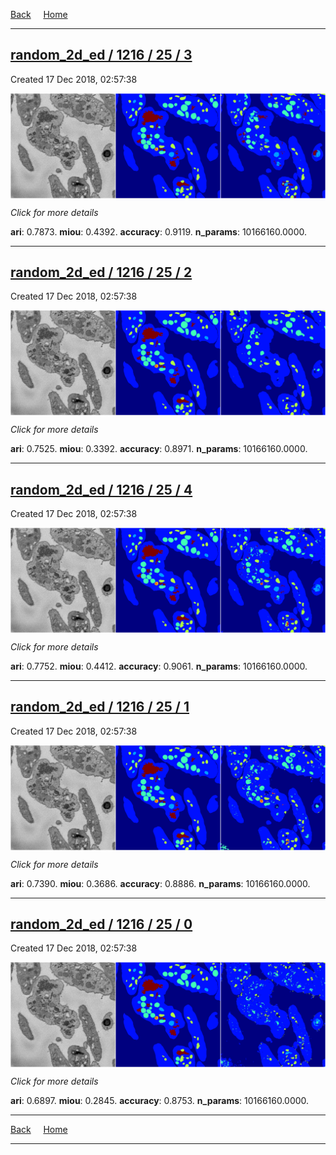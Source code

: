 
[Back](..)&nbsp;&nbsp;&nbsp;&nbsp;&nbsp;[Home](https://leapmanlab.github.io/snapshots)

---

<div class="summary"><a href="3"><h2>random_2d_ed / 1216 / 25 / 3</h2></a><p>Created 17 Dec 2018, 02:57:38
</p><a href="3"><img src="3/media/summary.png" align="center"></a><p>
<i>Click for more details</i>
</p></div>

**ari**: 0.7873. **miou**: 0.4392. **accuracy**: 0.9119. **n_params**: 10166160.0000. 

---

<div class="summary"><a href="2"><h2>random_2d_ed / 1216 / 25 / 2</h2></a><p>Created 17 Dec 2018, 02:57:38
</p><a href="2"><img src="2/media/summary.png" align="center"></a><p>
<i>Click for more details</i>
</p></div>

**ari**: 0.7525. **miou**: 0.3392. **accuracy**: 0.8971. **n_params**: 10166160.0000. 

---

<div class="summary"><a href="4"><h2>random_2d_ed / 1216 / 25 / 4</h2></a><p>Created 17 Dec 2018, 02:57:38
</p><a href="4"><img src="4/media/summary.png" align="center"></a><p>
<i>Click for more details</i>
</p></div>

**ari**: 0.7752. **miou**: 0.4412. **accuracy**: 0.9061. **n_params**: 10166160.0000. 

---

<div class="summary"><a href="1"><h2>random_2d_ed / 1216 / 25 / 1</h2></a><p>Created 17 Dec 2018, 02:57:38
</p><a href="1"><img src="1/media/summary.png" align="center"></a><p>
<i>Click for more details</i>
</p></div>

**ari**: 0.7390. **miou**: 0.3686. **accuracy**: 0.8886. **n_params**: 10166160.0000. 

---

<div class="summary"><a href="0"><h2>random_2d_ed / 1216 / 25 / 0</h2></a><p>Created 17 Dec 2018, 02:57:38
</p><a href="0"><img src="0/media/summary.png" align="center"></a><p>
<i>Click for more details</i>
</p></div>

**ari**: 0.6897. **miou**: 0.2845. **accuracy**: 0.8753. **n_params**: 10166160.0000. 

---

[Back](..)&nbsp;&nbsp;&nbsp;&nbsp;&nbsp;[Home](https://leapmanlab.github.io/snapshots)

---